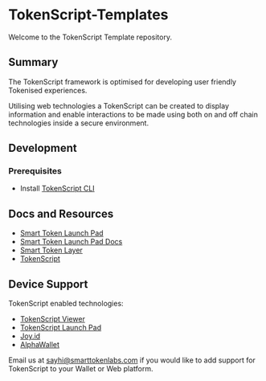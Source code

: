 # TokenScript-Templates

Welcome to the TokenScript Template repository.

## Summary

The TokenScript framework is optimised for developing user friendly Tokenised experiences. 

Utilising web technologies a TokenScript can be created to display information and enable interactions to be made using both on and off chain technologies inside a secure environment.

## Development

### Prerequisites

- Install [TokenScript CLI](https://www.npmjs.com/package/@tokenscript/cli)

## Docs and Resources

- [Smart Token Launch Pad](https://smart-token-store.vercel.app/)
- [Smart Token Launch Pad Docs](https://launchpad-doc.vercel.app/)
- [Smart Token Layer](https://www.smartlayer.network/)
- [TokenScript](https://www.tokenscript.org/)

## Device Support

TokenScript enabled technologies:

- [TokenScript Viewer](https://viewer.tokenscript.org/)
- [TokenScript Launch Pad](https://smart-token-store.vercel.app/)
- [Joy.id](https://joy.id/) 
- [AlphaWallet](https://alphawallet.com/)

Email us at <sayhi@smarttokenlabs.com> if you would like to add support for TokenScript to your Wallet or Web platform.
